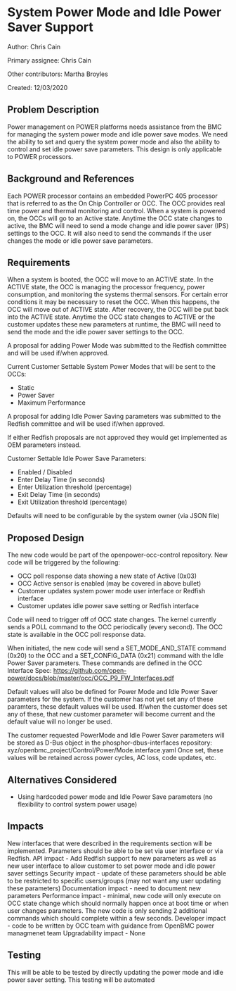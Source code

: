 # System Power Mode and Idle Power Saver Support

Author:
Chris Cain

Primary assignee:
Chris Cain

Other contributors:
Martha Broyles

Created:
12/03/2020

## Problem Description

Power management on POWER platforms needs assistance from the BMC for
managing the system power mode and idle power save modes.
We need the ability to set and query the system power mode and also
the ability to control and set idle power save parameters.
This design is only applicable to POWER processors.

## Background and References

Each POWER processor contains an embedded PowerPC 405 processor that is
referred to as the On Chip Controller or OCC.  The OCC provides real time
power and thermal monitoring and control.
When a system is powered on, the OCCs will go to an Active state.
Anytime the OCC state changes to active, the BMC will need to send a
mode change and idle power saver (IPS) settings to the OCC.  It will also
need to send the commands if the user changes the mode or idle power save
parameters.

## Requirements

When a system is booted, the OCC will move to an ACTIVE state.  In the
ACTIVE state, the OCC is managing the processor frequency, power consumption,
and monitoring the systems thermal sensors.  For certain error conditions
it may be necessary to reset the OCC.  When this happens, the OCC will move
out of ACTIVE state.  After recovery, the OCC will be put back into the
ACTIVE state.
Anytime the OCC state changes to ACTIVE or the customer updates these new
parameters at runtime, the BMC will need to send the mode and the idle
power saver settings to the OCC.

A proposal for adding Power Mode was submitted to the Redfish committee
and will be used if/when approved.

Current Customer Settable System Power Modes that will be sent to the OCCs:
 - Static
 - Power Saver
 - Maximum Performance

A proposal for adding Idle Power Saving parameters was submitted to the
Redfish committee and will be used if/when approved.

If either Redfish proposals are not approved they would get implemented as
OEM parameters instead.

Customer Settable Idle Power Save Parameters:
 - Enabled / Disabled
 - Enter Delay Time (in seconds)
 - Enter Utilization threshold (percentage)
 - Exit Delay Time (in seconds)
 - Exit Utilization threshold (percentage)

Defaults will need to be configurable by the system owner (via JSON file)

## Proposed Design
The new code would be part of the openpower-occ-control repository.
New code will be triggered by the following:
 - OCC poll response data showing a new state of Active (0x03)
 - OCC Active sensor is enabled (may be covered in above bullet)
 - Customer updates system power mode user interface or Redfish interface
 - Customer updates idle power save setting or Redfish interface

Code will need to trigger off of OCC state changes.  The kernel currently
sends a POLL command to the OCC periodically (every second).  The OCC state
is available in the OCC poll response data.

When initiated, the new code will send a SET_MODE_AND_STATE command (0x20)
to the OCC and a SET_CONFIG_DATA (0x21) command with the Idle Power
Saver parameters.
These commands are defined in the OCC Interface Spec:
https://github.com/open-power/docs/blob/master/occ/OCC_P9_FW_Interfaces.pdf

Default values will also be defined for Power Mode and Idle Power Saver
parameters for the system.  If the customer has not yet set any of these
paramters, these default values will be used.  If/when the customer does
set any of these, that new customer parameter will become current and the
default value will no longer be used.

The customer requested PowerMode and Idle Power Saver parameters will
be stored as D-Bus object in the phosphor-dbus-interfaces repository:
  xyz/openbmc_project/Control/Power/Mode.interface.yaml
Once set, these values will be retained across power cycles, AC loss,
code updates, etc.

## Alternatives Considered
- Using hardcoded power mode and Idle Power Save parameters (no flexibility
to control system power usage)

## Impacts
New interfaces that were described in the requirements section will be
implemented.  Parameters should be able to be set via user interface or
via Redfish.
API impact - Add Redfish support fo new parameters as well as new user
interface to allow customer to set power mode and idle power saver settings
Security impact - update of these parameters should be able to be restricted
to specific users/groups (may not want any user updating these parameters)
Documentation impact - need to document new parameters
Performance impact - minimal, new code will only execute on OCC state change
which should normally happen once at boot time or when user changes parameters.
The new code is only sending 2 additional commands which should complete
within a few seconds.
Developer impact - code to be written by OCC team with guidance from
OpenBMC power managmenet team
Upgradability impact - None

## Testing
This will be able to be tested by directly updating the power mode and
idle power saver setting.
This testing will be automated
